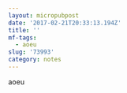 ```yaml
---
layout: micropubpost
date: '2017-02-21T20:33:13.194Z'
title: ''
mf-tags:
  - aoeu
slug: '73993'
category: notes
---
```

aoeu
